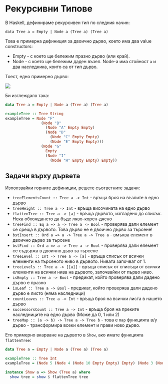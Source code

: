 # Рекурсивни Типове

В Haskell, дефинираме рекурсивен тип по следния начин:

```data
data Tree a = Empty | Node a (Tree a) (Tree a)
```

Това е примерна дефиниция за двоично дърво, което има два value constructors:

* Empty - с което ще бележим празно дърво (или край).
* Node - с което ще бележим даден възел. Node-a има стойност `a` и два наследника, които са от тип дърво.

Тоест, едно примерно дърво:

![](https://www.ocf.berkeley.edu/~shidi/cs61a/w/images/d/df/Binary_tree.png)

Би изглеждало така:

```haskell
data Tree a = Empty | Node a (Tree a) (Tree a)

exampleTree :: Tree String
exampleTree = Node "F" 
                (Node "B" 
                  (Node "A" Empty Empty) 
                  (Node "D"
                    (Node "C" Empty Empty)
                    (Node "E" Empty Empty))) 
                (Node "G"
                  Empty 
                  (Node "I" 
                    (Node "H" Empty Empty) Empty))
```

## Задачи върху дървета

Използвайки горните дефиниции, решете съответните задачи:

* `treeElementsCount :: Tree a -> Int` - връща броя на възлите в едно дърво
* `treeHeight :: Tree a -> Int` - връща височината на едно дърво
* `flattenTree :: Tree a -> [a]` - връща дървото, изгладено до списък. Нека обхождането да бъде ляво-корен-дясно
* `treeFind :: Eq a => a -> Tree a -> Bool` - проверява дали елемент се среща в дървото. Това дърво не е двоично дърво за търсене!
* `bstInsert :: Ord a => a -> Tree a -> Tree a` - вмъква елемент в двоично дърво за търсене
* `bstFind :: Ord a => a -> Tree a -> Bool` - проверява дали елемент се съдържа в двоично дъво за търсене
* `treeLevel :: Int -> Tree a -> [a]` - връща списък от всички елементи на търсеното ниво в дървото. Нивата започват от 1.
* `treeLevels :: Tree a -> [[a]]` - връща списък от списъци от всички елементи на всички нива на дървото, започвайки от първо ниво.
* `isEmpty :: Tree a -> Bool` - предикат, който проверява дали дадено дърво е празно
* `isLeaf :: Tree a -> Bool` - предикат, който проверява дали дадено дърво е листо (няма наследници)
* `countLeaves :: Tree a -> Int` - връща броя на всички листа в нашето дърво
* `successorsCount :: Tree a -> Int` - връща броя на преките наследниците на едно дърво (Може да 0, 1 или 2)
* `treeMap :: (a -> b) -> Tree a -> Tree b` - това е `map` функцията в/у дърво - трансформира всеки елемент и прави ново дърво.

Ето примерно вкарване на дървото в `Show`, ако имате функцията `flattenTree`:

```haskell
data Tree a = Empty | Node a (Tree a) (Tree a)

exampleTree :: Tree Int
exampleTree = (Node 5 (Node 4 (Node 10 Empty Empty) Empty) (Node 3 (Node 11 Empty Empty) Empty))

instance Show a => Show (Tree a) where
  show tree = show $ flattenTree tree
```

